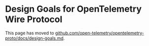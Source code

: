 # Design Goals for OpenTelemetry Wire Protocol

This page has moved to
[github.com/open-telemetry/opentelemetry-proto/docs/design-goals.md](https://github.com/open-telemetry/opentelemetry-proto/blob/main/docs/design-goals.md).
